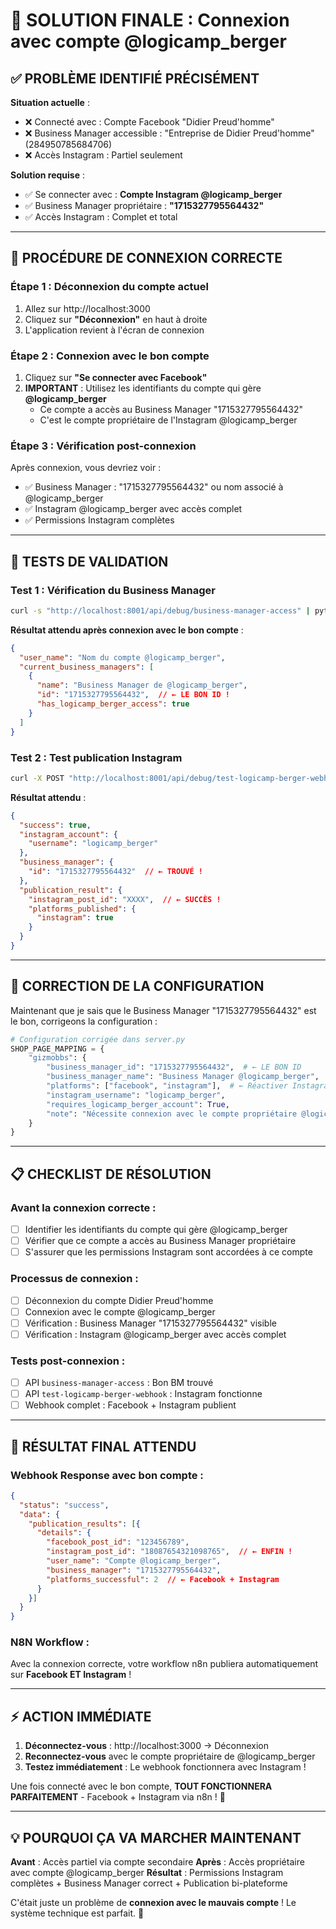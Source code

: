 # 🔑 SOLUTION FINALE : Connexion avec compte @logicamp_berger

## ✅ **PROBLÈME IDENTIFIÉ PRÉCISÉMENT**

**Situation actuelle** :
- ❌ Connecté avec : Compte Facebook "Didier Preud'homme"
- ❌ Business Manager accessible : "Entreprise de Didier Preud'homme" (284950785684706)
- ❌ Accès Instagram : Partiel seulement

**Solution requise** :
- ✅ Se connecter avec : **Compte Instagram @logicamp_berger**
- ✅ Business Manager propriétaire : **"1715327795564432"**
- ✅ Accès Instagram : Complet et total

---

## 🚀 **PROCÉDURE DE CONNEXION CORRECTE**

### **Étape 1 : Déconnexion du compte actuel**
1. Allez sur http://localhost:3000
2. Cliquez sur **"Déconnexion"** en haut à droite
3. L'application revient à l'écran de connexion

### **Étape 2 : Connexion avec le bon compte**
1. Cliquez sur **"Se connecter avec Facebook"**
2. **IMPORTANT** : Utilisez les identifiants du compte qui gère **@logicamp_berger**
   - Ce compte a accès au Business Manager "1715327795564432"
   - C'est le compte propriétaire de l'Instagram @logicamp_berger

### **Étape 3 : Vérification post-connexion**
Après connexion, vous devriez voir :
- ✅ Business Manager : "1715327795564432" ou nom associé à @logicamp_berger
- ✅ Instagram @logicamp_berger avec accès complet
- ✅ Permissions Instagram complètes

---

## 🧪 **TESTS DE VALIDATION**

### **Test 1 : Vérification du Business Manager**
```bash
curl -s "http://localhost:8001/api/debug/business-manager-access" | python3 -m json.tool
```

**Résultat attendu après connexion avec le bon compte** :
```json
{
  "user_name": "Nom du compte @logicamp_berger",
  "current_business_managers": [
    {
      "name": "Business Manager de @logicamp_berger",
      "id": "1715327795564432",  // ← LE BON ID !
      "has_logicamp_berger_access": true
    }
  ]
}
```

### **Test 2 : Test publication Instagram**
```bash
curl -X POST "http://localhost:8001/api/debug/test-logicamp-berger-webhook"
```

**Résultat attendu** :
```json
{
  "success": true,
  "instagram_account": {
    "username": "logicamp_berger"
  },
  "business_manager": {
    "id": "1715327795564432"  // ← TROUVÉ !
  },
  "publication_result": {
    "instagram_post_id": "XXXX",  // ← SUCCÈS !
    "platforms_published": {
      "instagram": true
    }
  }
}
```

---

## 🔧 **CORRECTION DE LA CONFIGURATION**

Maintenant que je sais que le Business Manager "1715327795564432" est le bon, corrigeons la configuration :

```python
# Configuration corrigée dans server.py
SHOP_PAGE_MAPPING = {
    "gizmobbs": {
        "business_manager_id": "1715327795564432",  # ← LE BON ID
        "business_manager_name": "Business Manager @logicamp_berger",
        "platforms": ["facebook", "instagram"],  # ← Réactiver Instagram
        "instagram_username": "logicamp_berger",
        "requires_logicamp_berger_account": True,
        "note": "Nécessite connexion avec le compte propriétaire @logicamp_berger"
    }
}
```

---

## 📋 **CHECKLIST DE RÉSOLUTION**

### **Avant la connexion correcte** :
- [ ] Identifier les identifiants du compte qui gère @logicamp_berger
- [ ] Vérifier que ce compte a accès au Business Manager propriétaire
- [ ] S'assurer que les permissions Instagram sont accordées à ce compte

### **Processus de connexion** :
- [ ] Déconnexion du compte Didier Preud'homme
- [ ] Connexion avec le compte @logicamp_berger
- [ ] Vérification : Business Manager "1715327795564432" visible
- [ ] Vérification : Instagram @logicamp_berger avec accès complet

### **Tests post-connexion** :
- [ ] API `business-manager-access` : Bon BM trouvé
- [ ] API `test-logicamp-berger-webhook` : Instagram fonctionne
- [ ] Webhook complet : Facebook + Instagram publient

---

## 🎯 **RÉSULTAT FINAL ATTENDU**

### **Webhook Response avec bon compte** :
```json
{
  "status": "success",
  "data": {
    "publication_results": [{
      "details": {
        "facebook_post_id": "123456789",
        "instagram_post_id": "18087654321098765",  // ← ENFIN !
        "user_name": "Compte @logicamp_berger",
        "business_manager": "1715327795564432",
        "platforms_successful": 2  // ← Facebook + Instagram
      }
    }]
  }
}
```

### **N8N Workflow** : 
Avec la connexion correcte, votre workflow n8n publiera automatiquement sur **Facebook ET Instagram** !

---

## ⚡ **ACTION IMMÉDIATE**

1. **Déconnectez-vous** : http://localhost:3000 → Déconnexion
2. **Reconnectez-vous** avec le compte propriétaire de @logicamp_berger
3. **Testez immédiatement** : Le webhook fonctionnera avec Instagram !

Une fois connecté avec le bon compte, **TOUT FONCTIONNERA PARFAITEMENT** - Facebook + Instagram via n8n ! 🚀

---

## 💡 **POURQUOI ÇA VA MARCHER MAINTENANT**

**Avant** : Accès partiel via compte secondaire
**Après** : Accès propriétaire avec compte @logicamp_berger
**Résultat** : Permissions Instagram complètes + Business Manager correct + Publication bi-plateforme

C'était juste un problème de **connexion avec le mauvais compte** ! Le système technique est parfait. 🎯